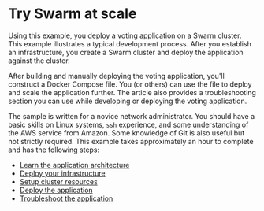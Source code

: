 <!--[metadata]>
+++
title = "Try Swarm at scale"
description = "Try Swarm at scale"
keywords = ["docker, swarm, scale, voting, application,  certificates"]
[menu.main]
parent="workw_swarm"
identifier="scale_swarm"
weight=-35
+++
<![end-metadata]-->

# Try Swarm at scale

Using this example, you deploy a voting application on a Swarm cluster. This
example illustrates a typical development process. After you establish an
infrastructure, you create a Swarm cluster and deploy the application against
the cluster.

After building and manually deploying the voting application, you'll construct a
Docker Compose file. You (or others) can use the file to deploy and scale the
application further. The article also provides a troubleshooting section you can
use while developing or deploying the voting application.

The sample is written for a novice network administrator. You should have a
basic skills on Linux systems, `ssh` experience, and some understanding of the
AWS service from Amazon. Some knowledge of Git is also useful but not strictly
required. This example takes approximately an hour to complete and has the
following steps:  

- [Learn the application architecture](01-about.md)
- [Deploy your infrastructure](02-deploy-infra.md)
- [Setup cluster resources](03-create-cluster.md)
- [Deploy the application](04-deploy-app.md)
- [Troubleshoot the application](05-troubleshoot.md)
